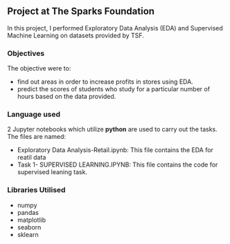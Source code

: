 ## Project at The Sparks Foundation
In this project, I performed Exploratory Data Analysis (EDA) and Supervised Machine Learning on datasets provided by TSF. 
### Objectives
The objective were to: 
* find out areas in order to increase profits in stores using EDA.
* predict the scores of students who study for a particular number of hours based on the data provided.
### Language used
 2 Jupyter notebooks which utilize **python** are used to carry out the tasks. The files are named:
 * Exploratory Data Analysis-Retail.ipynb: This file contains the EDA for reatil data
 * Task 1- SUPERVISED LEARNING.IPYNB: This file contains the code for supervised leaning task.
### Libraries Utilised
* numpy
* pandas
* matplotlib
* seaborn
* sklearn


